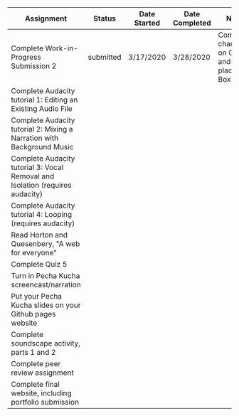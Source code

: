 | Assignment | Status | Date Started | Date Completed | Notes |
|---|---|---|---|---|
| Complete Work-in-Progress Submission 2 | submitted | 3/17/2020 | 3/28/2020 | Committed changes on Github and placed link Box folder|
| Complete Audacity tutorial 1: Editing an Existing Audio File | | | |
| Complete Audacity tutorial 2: Mixing a Narration with Background Music  | | | |
| Complete Audacity tutorial 3: Vocal Removal and Isolation (requires audacity) | | | |
| Complete Audacity tutorial 4: Looping (requires audacity) | | | |
| Read Horton and Quesenbery, "A web for everyone" | | | |
| Complete Quiz 5 | | | |
| Turn in Pecha Kucha screencast/narration | | | |
| Put your Pecha Kucha slides on your Github pages website | | | |
| Complete soundscape activity, parts 1 and 2  | | | |
| Complete peer review assignment | | | |
| Complete final website, including portfolio submission  | | | |

